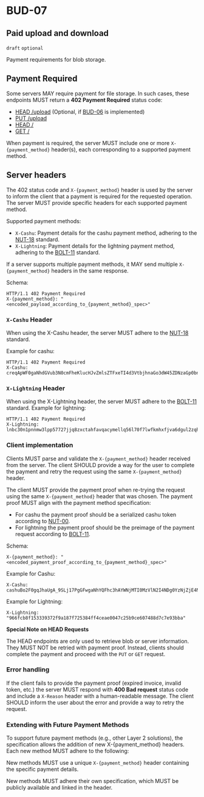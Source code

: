 BUD-07
======

Paid upload and download
---------------

`draft` `optional`

Payment requirements for blob storage.

## Payment Required

Some servers MAY require payment for file storage. In such cases, these endpoints MUST return a **402 Payment Required** status code:

- [HEAD /upload](./01.md#head-sha256---has-blob) (Optional, if [BUD-06](./06.md) is implemented)
- [PUT /upload](./02.md#put-upload---upload-blob)
- [HEAD /<sha256>](./01.md#head-sha256---has-blob)
- [GET /<sha256>](./01.md#get-sha256---get-blob)

When payment is required, the server MUST include one or more `X-{payment_method}` header(s), each corresponding to a supported payment method.

## Server headers

The 402 status code and `X-{payment_method}` header is used by the server to inform the client that a payment is required for the requested operation. The server MUST provide specific headers for each supported payment method.

Supported payment methods:

- `X-Cashu`: Payment details for the cashu payment method, adhering to the [NUT-18](https://github.com/cashubtc/nuts/blob/main/18.md) standard.
- `X-Lightning`: Payment details for the lightning payment method, adhering to the [BOLT-11](https://github.com/lightning/bolts/blob/master/11-payment-encoding.md) standard.

If a server supports multiple payment methods, it MAY send multiple `X-{payment_method}` headers in the same response.

Schema:

```http
HTTP/1.1 402 Payment Required
X-{payment_method}: "<encoded_payload_according_to_{payment_method}_spec>"
```

### `X-Cashu` Header

When using the X-Cashu header, the server MUST adhere to the [NUT-18](https://github.com/cashubtc/nuts/blob/main/18.md) standard.

Example for cashu:

```http	
HTTP/1.1 402 Payment Required
X-Cashu: creqApWF0gaNhdGVub3N0cmFheKlucHJvZmlsZTFxeTI4d3VtbjhnaGo3dW45ZDNzaGp0bnl2OWtoMnVld2Q5aHN6OW1od2RlbjV0ZTB3ZmprY2N0ZTljdXJ4dmVuOWVlaHFjdHJ2NWhzenJ0aHdkZW41dGUwZGVoaHh0bnZkYWtxcWd5ZGFxeTdjdXJrNDM5eWtwdGt5c3Y3dWRoZGh1NjhzdWNtMjk1YWtxZWZkZWhrZjBkNDk1Y3d1bmw1YWeBgmFuYjE3YWloYjdhOTAxNzZhYQphdWNzYXRhbYF4Imh0dHBzOi8vbm9mZWVzLnRlc3RudXQuY2FzaHUuc3BhY2U
```

### `X-Lightning` Header

When using the X-Lightning header, the server MUST adhere to the [BOLT-11](https://github.com/lightning/bolts/blob/master/11-payment-encoding.md) standard.
Example for lightning:

```http
HTTP/1.1 402 Payment Required
X-Lightning: lnbc30n1pnnmw3lpp57727jjq8zxctahfavqacymellq56l70f7lwfkmhxfjva6dgul2zqhp5w48l28v60yvythn6qvnpq0lez54422a042yaw4kq8arvd68a6n7qcqzzsxqyz5vqsp5sqezejdfaxx5hge83tf59a50h6gagwah59fjn9mw2d5mn278jkys9qxpqysgqt2q2lhjl9kgfaqz864mhlsspftzdyr642lf3zdt6ljqj6wmathdhtgcn0e6f4ym34jl0qkt6gwnllygvzkhdlpq64c6yv3rta2hyzlqp8k28pz
```

### Client implementation

Clients MUST parse and validate the `X-{payment_method}` header received from the server. The client SHOULD provide a way for the user to complete the payment and retry the request using the same `X-{payment_method}` header.

The client MUST provide the payment proof when re-trying the request using the same `X-{payment_method}` header that was chosen. The payment proof MUST align with the payment method specification:

- For cashu the payment proof should be a serialized cashu token according to [NUT-00](https://github.com/cashubtc/nuts/blob/main/00.md#v4-tokens).
- For lightning the payment proof should be the preimage of the payment request according to [BOLT-11](https://github.com/lightning/bolts/blob/master/11-payment-encoding.md).

Schema:
  
```http
X-{payment_method}: "<encoded_payment_proof_according_to_{payment_method}_spec>"
```

Example for Cashu:

```http
X-Cashu: cashuBo2F0gqJhaUgA_9SLj17PgGFwgaNhYQFhc3hAYWNjMTI0MzVlN2I4NDg0YzNjZjE4NTAxNDkyMThhZjkwZjcxNmE1MmJmNGE1ZWQzNDdlNDhlY2MxM2Y3NzM4OGFjWCECRFODGd5IXVW
```

Example for Lightning:

```http
X-Lightning: "966fcb8f153339372f9a187f725384ff4ceae0047c25b9ce607488d7c7e93bba"
```

**Special Note on HEAD Requests**

The HEAD endpoints are only used to retrieve blob or server information. They MUST NOT be retried with payment proof. Instead, clients should complete the payment and proceed with the `PUT` or `GET` request.

### Error handling

If the client fails to provide the payment proof (expired invoice, invalid token, etc.) the server MUST respond with **400 Bad request** status code and include a `X-Reason` header with a human-readable message. The client SHOULD inform the user about the error and provide a way to retry the request.

### Extending with Future Payment Methods

To support future payment methods (e.g., other Layer 2 solutions), the specification allows the addition of new X-{payment_method} headers. Each new method MUST adhere to the following:

New methods MUST use a unique `X-{payment_method}` header containing the specific payment details.

New methods MUST adhere their own specification, which MUST be publicly available and linked in the header.